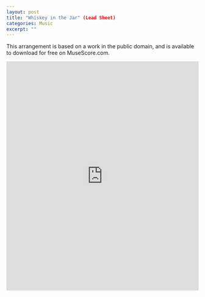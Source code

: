 ```yaml
---
layout: post
title: "Whiskey in the Jar" (Lead Sheet)
categories: Music
excerpt: ""
---
```


This arrangement is based on a work in the public domain, and is available to download for free on MuseScore.com.

<iframe width="100%" height="600" src="https://musescore.com/user/19506/scores/4326466/embed" frameborder="0" allowfullscreen allow="autoplay; fullscreen"></iframe>
